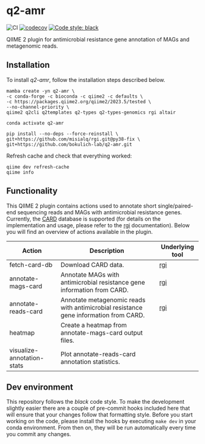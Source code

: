 # q2-amr
![CI](https://github.com/bokulich-lab/q2-assembly/actions/workflows/ci.yml/badge.svg)
[![codecov](https://codecov.io/gh/bokulich-lab/q2-assembly/branch/main/graph/badge.svg?token=THMBOFUZR0)](https://codecov.io/gh/bokulich-lab/q2-assembly)
[![Code style: black](https://img.shields.io/badge/code%20style-black-000000.svg)](https://github.com/psf/black)

QIIME 2 plugin for antimicrobial resistance gene annotation of MAGs and metagenomic reads.

## Installation
To install _q2-amr_, follow the installation steps described below.

```shell
mamba create -yn q2-amr \
-c conda-forge -c bioconda -c qiime2 -c defaults \
-c https://packages.qiime2.org/qiime2/2023.5/tested \
--no-channel-priority \
qiime2 q2cli q2templates q2-types q2-types-genomics rgi altair

conda activate q2-amr

pip install --no-deps --force-reinstall \
git+https://github.com/misialq/rgi.git@py38-fix \
git+https://github.com/bokulich-lab/q2-amr.git
```

Refresh cache and check that everything worked:
```shell
qiime dev refresh-cache
qiime info
```

## Functionality
This QIIME 2 plugin contains actions used to annotate short single/paired-end
sequencing reads and MAGs with antimicrobial resistance genes. Currently, the [CARD](https://card.mcmaster.ca) database is supported  (for details on
the implementation and usage, please refer to the [rgi](https://github.com/arpcard/rgi) documentation). Below you will
find an overview of actions available in the plugin.

| Action                     | Description                                                                          | Underlying tool                       |
|----------------------------|--------------------------------------------------------------------------------------|---------------------------------------|
| fetch-card-db              | Download CARD data.                                                                  | [rgi](https://github.com/arpcard/rgi) |
| annotate-mags-card         | Annotate MAGs with antimicrobial resistance gene information from CARD.              | [rgi](https://github.com/arpcard/rgi) |
| annotate-reads-card        | Annotate metagenomic reads with antimicrobial resistance gene information from CARD. | [rgi](https://github.com/arpcard/rgi) |
| heatmap                    | Create a heatmap from annotate-mags-card output files.                               |                                       |
| visualize-annotation-stats | Plot annotate-reads-card annotation statistics.                                      |                                       |


## Dev environment
This repository follows the _black_ code style. To make the development slightly easier
there are a couple of pre-commit hooks included here that will ensure that your changes
follow that formatting style. Before you start working on the code, please
install the hooks by executing `make dev` in your conda environment. From then on,
they will be run automatically every time you commit any changes.
